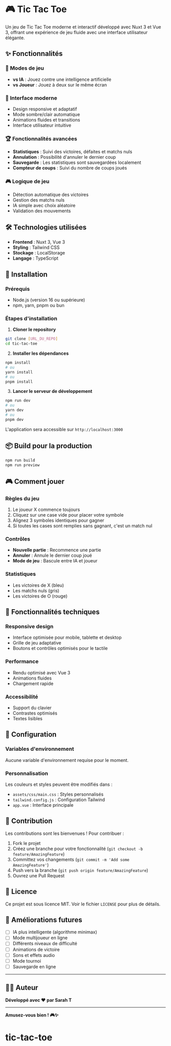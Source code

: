 # 🎮 Tic Tac Toe

Un jeu de Tic Tac Toe moderne et interactif développé avec Nuxt 3 et Vue 3, offrant une expérience de jeu fluide avec une interface utilisateur élégante.

## ✨ Fonctionnalités

### 🎯 **Modes de jeu**
- **vs IA** : Jouez contre une intelligence artificielle
- **vs Joueur** : Jouez à deux sur le même écran

### 🎨 **Interface moderne**
- Design responsive et adaptatif
- Mode sombre/clair automatique
- Animations fluides et transitions
- Interface utilisateur intuitive

### 🏆 **Fonctionnalités avancées**
- **Statistiques** : Suivi des victoires, défaites et matchs nuls
- **Annulation** : Possibilité d'annuler le dernier coup
- **Sauvegarde** : Les statistiques sont sauvegardées localement
- **Compteur de coups** : Suivi du nombre de coups joués

### 🎮 **Logique de jeu**
- Détection automatique des victoires
- Gestion des matchs nuls
- IA simple avec choix aléatoire
- Validation des mouvements

## 🛠️ Technologies utilisées

- **Frontend** : Nuxt 3, Vue 3
- **Styling** : Tailwind CSS
- **Stockage** : LocalStorage
- **Langage** : TypeScript

## 🚀 Installation

### Prérequis
- Node.js (version 16 ou supérieure)
- npm, yarn, pnpm ou bun

### Étapes d'installation

1. **Cloner le repository**
```bash
git clone [URL_DU_REPO]
cd tic-tac-toe
```

2. **Installer les dépendances**
```bash
npm install
# ou
yarn install
# ou
pnpm install
```

3. **Lancer le serveur de développement**
```bash
npm run dev
# ou
yarn dev
# ou
pnpm dev
```

L'application sera accessible sur `http://localhost:3000`

## 📦 Build pour la production

```bash
npm run build
npm run preview
```

## 🎮 Comment jouer

### Règles du jeu
1. Le joueur X commence toujours
2. Cliquez sur une case vide pour placer votre symbole
3. Alignez 3 symboles identiques pour gagner
4. Si toutes les cases sont remplies sans gagnant, c'est un match nul

### Contrôles
- **Nouvelle partie** : Recommence une partie
- **Annuler** : Annule le dernier coup joué
- **Mode de jeu** : Bascule entre IA et joueur

### Statistiques
- Les victoires de X (bleu)
- Les matchs nuls (gris)
- Les victoires de O (rouge)

## 🎨 Fonctionnalités techniques

### Responsive design
- Interface optimisée pour mobile, tablette et desktop
- Grille de jeu adaptative
- Boutons et contrôles optimisés pour le tactile

### Performance
- Rendu optimisé avec Vue 3
- Animations fluides
- Chargement rapide

### Accessibilité
- Support du clavier
- Contrastes optimisés
- Textes lisibles

## 🔧 Configuration

### Variables d'environnement
Aucune variable d'environnement requise pour le moment.

### Personnalisation
Les couleurs et styles peuvent être modifiés dans :
- `assets/css/main.css` : Styles personnalisés
- `tailwind.config.js` : Configuration Tailwind
- `app.vue` : Interface principale

## 🤝 Contribution

Les contributions sont les bienvenues ! Pour contribuer :

1. Fork le projet
2. Créez une branche pour votre fonctionnalité (`git checkout -b feature/AmazingFeature`)
3. Committez vos changements (`git commit -m 'Add some AmazingFeature'`)
4. Push vers la branche (`git push origin feature/AmazingFeature`)
5. Ouvrez une Pull Request

## 📄 Licence

Ce projet est sous licence MIT. Voir le fichier `LICENSE` pour plus de détails.

## 🚀 Améliorations futures

- [ ] IA plus intelligente (algorithme minimax)
- [ ] Mode multijoueur en ligne
- [ ] Différents niveaux de difficulté
- [ ] Animations de victoire
- [ ] Sons et effets audio
- [ ] Mode tournoi
- [ ] Sauvegarde en ligne

---

## 👩‍💻 Auteur

**Développé avec ❤️ par Sarah T**

---

**Amusez-vous bien ! 🎮✨**
# tic-tac-toe
